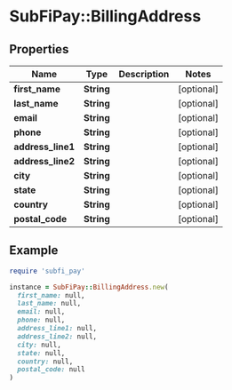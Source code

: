 # SubFiPay::BillingAddress

## Properties

| Name | Type | Description | Notes |
| ---- | ---- | ----------- | ----- |
| **first_name** | **String** |  | [optional] |
| **last_name** | **String** |  | [optional] |
| **email** | **String** |  | [optional] |
| **phone** | **String** |  | [optional] |
| **address_line1** | **String** |  | [optional] |
| **address_line2** | **String** |  | [optional] |
| **city** | **String** |  | [optional] |
| **state** | **String** |  | [optional] |
| **country** | **String** |  | [optional] |
| **postal_code** | **String** |  | [optional] |

## Example

```ruby
require 'subfi_pay'

instance = SubFiPay::BillingAddress.new(
  first_name: null,
  last_name: null,
  email: null,
  phone: null,
  address_line1: null,
  address_line2: null,
  city: null,
  state: null,
  country: null,
  postal_code: null
)
```

